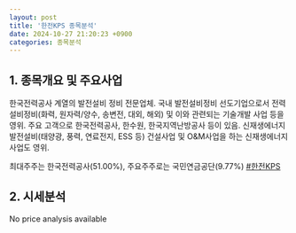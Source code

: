 ```yaml
---
layout: post
title: '한전KPS 종목분석'
date: 2024-10-27 21:20:23 +0900
categories: 종목분석
---
```


## 1. 종목개요 및 주요사업

한국전력공사 계열의 발전설비 정비 전문업체. 국내 발전설비정비 선도기업으로서 전력설비정비(화력, 원자력/양수, 송변전, 대외, 해외) 및 이와 관련되는 기술개발 사업 등을 영위. 주요 고객으로 한국전력공사, 한수원, 한국지역난방공사 등이 있음. 신재생에너지 발전설비(태양광, 풍력, 연료전지, ESS 등) 건설사업 및 O&M사업을 하는 신재생에너지 사업도 영위. 

최대주주는 한국전력공사(51.00%), 주요주주로는 국민연금공단(9.77%)
[#한전KPS](#)

## 2. 시세분석

No price analysis available
